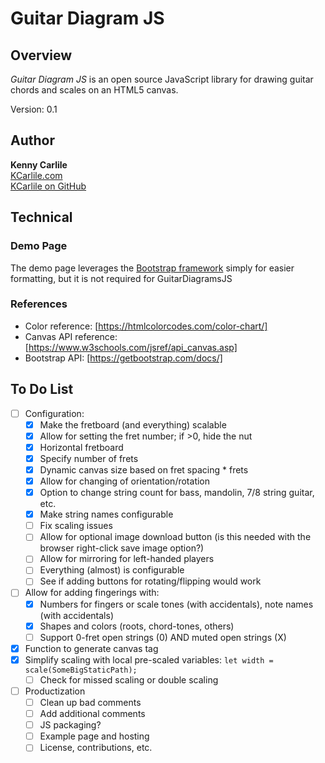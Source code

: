 # Guitar Diagram JS

## Overview

_Guitar Diagram JS_ is an open source JavaScript library for drawing guitar chords and scales on an HTML5 canvas.

Version: 0.1

## Author

**Kenny Carlile**\
[KCarlile.com](https://www.kcarlile.com/)\
[KCarlile on GitHub](https://github.com/KCarlile)

## Technical

### Demo Page

The demo page leverages the [Bootstrap framework](https://getbootstrap.com/) simply for easier formatting, but it is not required for GuitarDiagramsJS

### References

- Color reference: [https://htmlcolorcodes.com/color-chart/]
- Canvas API reference: [https://www.w3schools.com/jsref/api_canvas.asp]
- Bootstrap API: [https://getbootstrap.com/docs/]

## To Do List

- [ ] Configuration:
  - [x] Make the fretboard (and everything) scalable
  - [x] Allow for setting the fret number; if >0, hide the nut
  - [x] Horizontal fretboard
  - [x] Specify number of frets
  - [x] Dynamic canvas size based on fret spacing * frets
  - [x] Allow for changing of orientation/rotation
  - [x] Option to change string count for bass, mandolin, 7/8 string guitar, etc.
  - [x] Make string names configurable
  - [ ] Fix scaling issues
  - [ ] Allow for optional image download button (is this needed with the browser right-click save image option?)
  - [ ] Allow for mirroring for left-handed players
  - [ ] Everything (almost) is configurable
  - [ ] See if adding buttons for rotating/flipping would work
- [ ] Allow for adding fingerings with:
  - [x] Numbers for fingers or scale tones (with accidentals), note names (with accidentals)
  - [x] Shapes and colors (roots, chord-tones, others)
  - [ ] Support 0-fret open strings (0) AND muted open strings (X)
- [x] Function to generate canvas tag
- [x] Simplify scaling with local pre-scaled variables: `let width = scale(SomeBigStaticPath);`
  - [ ] Check for missed scaling or double scaling
- [ ] Productization
  - [ ] Clean up bad comments
  - [ ] Add additional comments
  - [ ] JS packaging?
  - [ ] Example page and hosting
  - [ ] License, contributions, etc.
